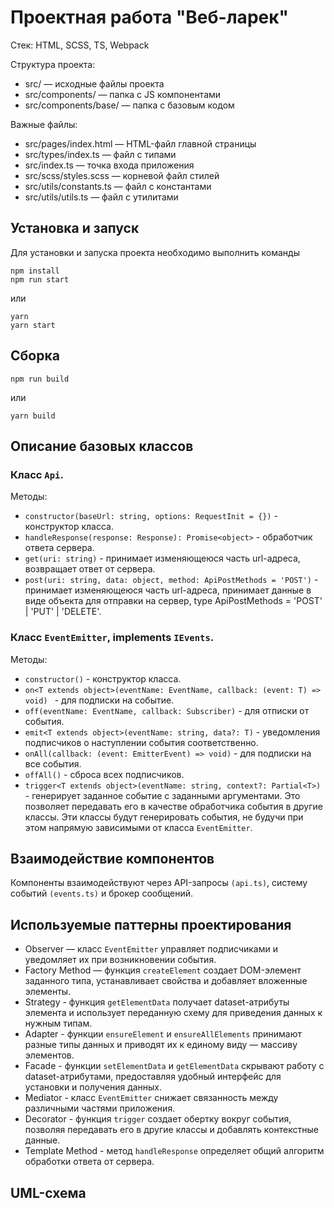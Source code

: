 # Проектная работа "Веб-ларек"

Стек: HTML, SCSS, TS, Webpack

Структура проекта:
- src/ — исходные файлы проекта
- src/components/ — папка с JS компонентами
- src/components/base/ — папка с базовым кодом

Важные файлы:
- src/pages/index.html — HTML-файл главной страницы
- src/types/index.ts — файл с типами
- src/index.ts — точка входа приложения
- src/scss/styles.scss — корневой файл стилей
- src/utils/constants.ts — файл с константами
- src/utils/utils.ts — файл с утилитами


## Установка и запуск
Для установки и запуска проекта необходимо выполнить команды

```
npm install
npm run start
```

или

```
yarn
yarn start
```
## Сборка

```
npm run build
```

или

```
yarn build
```


## Описание базовых классов

### Класс `Api`.

Методы:
- `constructor(baseUrl: string, options: RequestInit = {})` - конструктор класса.
- `handleResponse(response: Response): Promise<object>` - обработчик ответа сервера.
- `get(uri: string)` - принимает изменяющеюся часть url-адреса, возвращает ответ от сервера.
- `post(uri: string, data: object, method: ApiPostMethods = 'POST')` - принимает изменяющеюся часть url-адреса, принимает данные в виде объекта для отправки на сервер, type ApiPostMethods = 'POST' | 'PUT' | 'DELETE'.

### Класс `EventEmitter`, implements `IEvents`.

Методы:
- `constructor()` - конструктор класса.
- `on<T extends object>(eventName: EventName, callback: (event: T) => void) ` - для подписки на событие.
- `off(eventName: EventName, callback: Subscriber)` - для отписки от события.
- `emit<T extends object>(eventName: string, data?: T)` - уведомления подписчиков о наступлении события соответственно.
- `onAll(callback: (event: EmitterEvent) => void)` - для подписки на все события.
- `offAll()` - сброса всех подписчиков.
- `trigger<T extends object>(eventName: string, context?: Partial<T>)` - генерирует заданное событие с заданными аргументами. Это позволяет передавать его в качестве обработчика события в другие классы. Эти классы будут генерировать события, не будучи при этом напрямую зависимыми от класса `EventEmitter`.
  

## Взаимодействие компонентов

Компоненты взаимодействуют через API-запросы `(api.ts)`, систему событий `(events.ts)` и брокер сообщений.


## Используемые паттерны проектирования

* Observer — класс `EventEmitter` управляет подписчиками и уведомляет их при возникновении события.
* Factory Method — функция `createElement` создает DOM-элемент заданного типа, устанавливает свойства и добавляет вложенные элементы.
* Strategy - функция `getElementData` получает dataset-атрибуты элемента и использует переданную схему для приведения данных к нужным типам.
* Adapter - функции `ensureElement` и `ensureAllElements` принимают разные типы данных и приводят их к единому виду — массиву элементов.
* Facade - функции `setElementData` и `getElementData` скрывают работу с dataset-атрибутами, предоставляя удобный интерфейс для установки и получения данных.
* Mediator - класс `EventEmitter` снижает связанность между различными частями приложения.
* Decorator - функция `trigger` создает обертку вокруг события, позволяя передавать его в другие классы и добавлять контекстные данные.
* Template Method - метод `handleResponse` определяет общий алгоритм обработки ответа от сервера.


## UML-схема

